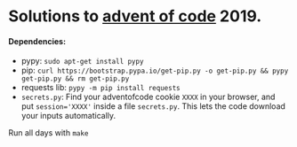 # Solutions to [advent of code](https://adventofcode.com/) 2019.

#### Dependencies:

- pypy: `sudo apt-get install pypy`
- pip: `curl https://bootstrap.pypa.io/get-pip.py -o get-pip.py && pypy get-pip.py && rm get-pip.py`
- requests lib: `pypy -m pip install requests`
- `secrets.py`: Find your adventofcode cookie `XXXX` in your browser, and put `session='XXXX'` inside a file `secrets.py`. This lets the code download your inputs automatically.


Run all days with `make`
